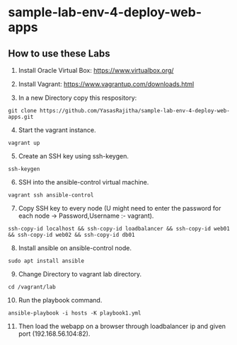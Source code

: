 # sample-lab-env-4-deploy-web-apps

## How to use these Labs
1. Install Oracle Virtual Box:  https://www.virtualbox.org/

2. Install Vagrant: https://www.vagrantup.com/downloads.html

3. In a new Directory copy this respository:
``` shell
git clone https://github.com/YasasRajitha/sample-lab-env-4-deploy-web-apps.git
```

4. Start the vagrant instance.
``` shell
vagrant up
```

5. Create an SSH key using ssh-keygen.
``` shell
ssh-keygen
```

6. SSH into the ansible-control virtual machine.
``` shell
vagrant ssh ansible-control
```

7. Copy SSH key to every node (U might need to enter the password for each node ->  Password,Username :- vagrant).
``` shell
ssh-copy-id localhost && ssh-copy-id loadbalancer && ssh-copy-id web01 && ssh-copy-id web02 && ssh-copy-id db01
```

8. Install ansible on ansible-control node.
``` shell
sudo apt install ansible
```

9. Change Directory to vagrant lab directory.
``` shell
cd /vagrant/lab
```

10. Run the playbook command.
``` shell
ansible-playbook -i hosts -K playbook1.yml
```

11. Then load the webapp on a browser through loadbalancer ip and given port (192.168.56.104:82).
